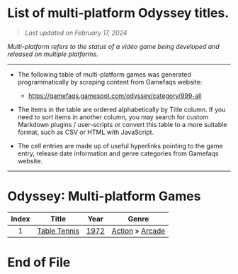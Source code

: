 ﻿# List of multi-platform Odyssey titles.

> *Last updated on February 17, 2024*

_Multi-platform refers to the status of a video game being developed and released on multiple platforms._

-----------------------------

 - The following table of multi-platform games was generated programmatically by scraping content from Gamefaqs website: 

    - https://gamefaqs.gamespot.com/odyssey/category/999-all
      
 - The items in the table are ordered alphabetically by Title column. If you need to sort items in another column, you may search for custom Markdown plugins / user-scripts or convert this table to a more suitable format, such as CSV or HTML with JavaScript.

 - The cell entries are made up of useful hyperlinks pointing to the game entry, release date information and genre categories from Gamefaqs website.

-----------------------------
# Odyssey∶ Multi-platform Games
|Index|Title|Year|Genre|
|:--:|--|--|--|
|1|<a href="https://gamefaqs.gamespot.com/odyssey/915530-table-tennis" target="_blank" rel="noopener noreferrer">Table Tennis</a>|<a href="https://gamefaqs.gamespot.com/odyssey/915530-table-tennis/data" target="_blank" rel="noopener noreferrer">1972</a>|<a href="https://gamefaqs.gamespot.com/odyssey/category/54-action" target="_blank" rel="noopener noreferrer">Action</a> &raquo; <a href="https://gamefaqs.gamespot.com/odyssey/category/289-action-arcade" target="_blank" rel="noopener noreferrer">Arcade</a>|

# End of File